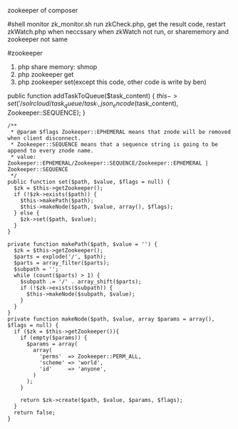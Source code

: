  zookeeper of composer

#shell monitor
zk_monitor.sh
run zkCheck.php, get the result code, restart zkWatch.php when neccssary
when zkWatch not run, or sharememory and zookeeper not same

#zookeeper
1. php share memory: shmop
2. php zookeeper get
3. php zookeeper set(except this code, other code is write by ben)

public function addTaskToQueue($task_content) {
        $this->set('/solrcloud/task_queue/task_', json_encode($task_content), Zookeeper::SEQUENCE);
    }

    /**
     * @param $flags Zookeeper::EPHEMERAL means that znode will be removed when client disconnect.
     * Zookeeper::SEQUENCE means that a sequence string is going to be append to every znode name.
     * value: Zookeeper::EPHEMERAL/Zookeeper::SEQUENCE/Zookeeper::EPHEMERAL | Zookeeper::SEQUENCE
     */
    public function set($path, $value, $flags = null) {
      $zk = $this->getZookeeper();
      if (!$zk->exists($path)) {
        $this->makePath($path);
        $this->makeNode($path, $value, array(), $flags);
      } else {
        $zk->set($path, $value);
      }
    }

    private function makePath($path, $value = '') {
      $zk = $this->getZookeeper();
      $parts = explode('/', $path);
      $parts = array_filter($parts);
      $subpath = '';
      while (count($parts) > 1) {
        $subpath .= '/' . array_shift($parts);
        if (!$zk->exists($subpath)) {
          $this->makeNode($subpath, $value);
        }
      }
    }
    private function makeNode($path, $value, array $params = array(), $flags = null) {
      if ($zk = $this->getZookeeper()){
        if (empty($params)) {
          $params = array(
            array(
              'perms'  => Zookeeper::PERM_ALL,
              'scheme' => 'world',
              'id'     => 'anyone',
            )
          );
        }

        return $zk->create($path, $value, $params, $flags);
      }
      return false;
    }
